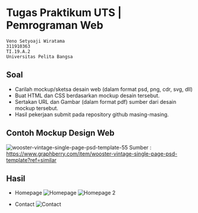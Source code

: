 # Tugas Praktikum UTS | Pemrograman Web
```
Veno Setyoaji Wiratama
311910363
TI.19.A.2
Universitas Pelita Bangsa
```
## Soal
* Carilah mockup/sketsa desain web (dalam format psd, png, cdr, svg, dll)
* Buat HTML dan CSS berdasarkan mockup desain tersebut.
* Sertakan URL dan Gambar (dalam format pdf) sumber dari desain mockup tersebut.
* Hasil pekerjaan submit pada repository github masing-masing.

## Contoh Mockup Design Web
![wooster-vintage-single-page-psd-template-55](https://user-images.githubusercontent.com/22215113/116848730-6a258080-ac17-11eb-8ad2-66b25659e9ca.jpg)
Sumber : https://www.graphberry.com/item/wooster-vintage-single-page-psd-template?ref=similar

## Hasil
* Homepage
![Homepage](https://user-images.githubusercontent.com/22215113/116848760-80cbd780-ac17-11eb-8930-f321e80777f2.png)
![Homepage 2](https://user-images.githubusercontent.com/22215113/116848766-832e3180-ac17-11eb-92e6-14e5e27db027.png)

* Contact
![Contact](https://user-images.githubusercontent.com/22215113/116848779-8aedd600-ac17-11eb-9c22-43ac922dfcec.png)
